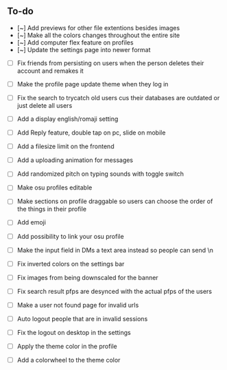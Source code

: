## To-do

<!-- - [x] Add a Mobile add file + button
- [x] Add a small preview resolution for the chat instead of showing full res
- [x] Add theme color setting
- [x] Add the logout button in the settings
- [x] Add custom image/video backgrounds in DM
- [x] Add nav buttons at the top right of the header on desktop
- [x] Add search feature
- [x] Add Loading bar at the top
- [x] Add Flags
- [x] Add Ping at the top right next to the buttons on the header
- [x] Add the Guidelines in the settings
- [x] Fix the header overlaying the chats
- [x] Cache user settings on login
- [x] Cache pfps in a small resolution 
- [x] Make it so you can paste images from your clipboard
- [x] Make images clickable in DMs
- [x] Fix 1mb websocket limit
- [x] Fix scrollbar on firefox
- [x] Fix scrollbar colors for darkmode/lightmode
- [x] Fix header getting white on DMs
- [x] Fix default mention sound
- [x] Fix wide images getting out of the message bubble on desktop
- [x] Fix android ribbon dissapearing on mobile
- [x] Fix too many socials from wrapping out of their container on mobile
- [x] Cache the typing sounds etc on mount because they seem to unload after a bit 
- [x] Add thing for very high ping -->

- [~] Add previews for other file extentions besides images
- [~] Make all the colors changes throughout the entire site
- [~] Add computer flex feature on profiles
- [~] Update the settings page into newer format

- [ ] Fix friends from persisting on users when the person deletes their account and remakes it
- [ ] Make the profile page update theme when they log in
- [ ] Fix the search to trycatch old users cus their databases are outdated or just delete all users

- [ ] Add a display english/romaji setting 
- [ ] Add Reply feature, double tap on pc, slide on mobile
- [ ] Add a filesize limit on the frontend
- [ ] Add a uploading animation for messages
- [ ] Add randomized pitch on typing sounds with toggle switch
- [ ] Make osu profiles editable 
- [ ] Make sections on profile draggable so users can choose the order of the things in their profile
- [ ] Add emoji
- [ ] Add possibility to link your osu profile
- [ ] Make the input field in DMs a text area instead so people can send \n
- [ ] Fix inverted colors on the settings bar
- [ ] Fix images from being downscaled for the banner
- [ ] Fix search result pfps are desynced with the actual pfps of the users
- [ ] Make a user not found page for invalid urls
- [ ] Auto logout people that are in invalid sessions
- [ ] Fix the logout on desktop in the settings
- [ ] Apply the theme color in the profile
- [ ] Add a colorwheel to the theme color 




